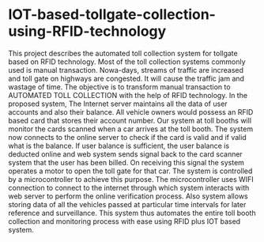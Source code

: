 # IOT-based-tollgate-collection-using-RFID-technology
This project describes the automated toll collection system for tollgate based on RFID technology. 
Most of the toll collection systems commonly used is manual transaction. Nowa-days, streams of traffic are increased and toll gate on highways are congested.
It will cause the traffic jam and wastage of time. The objective is to transform manual transaction to AUTOMATED TOLL COLLECTION with the help of RFID technology. 
In the proposed system, The Internet server maintains all the data of user accounts and also their balance. 
All vehicle owners would possess an RFID based card that stores their account number.
Our system at toll booths will monitor the cards scanned when a car arrives at the toll booth. 
The system now connects to the online server to check if the card is valid and if valid what is the balance. 
If user balance is sufficient, the user balance is deducted online and web system sends signal back to the card scanner system that the user has been billed.
On receiving this signal the system operates a motor to open the toll gate for that car. The system is controlled by a microcontroller to achieve this purpose.
The microcontroller uses WIFI connection to connect to the internet through which system interacts with web server to perform the online verification process. 
Also system allows storing data of all the vehicles passed at particular time intervals for later reference and surveillance. 
This system thus automates the entire toll booth collection and monitoring process with ease using RFID plus IOT based system. 
